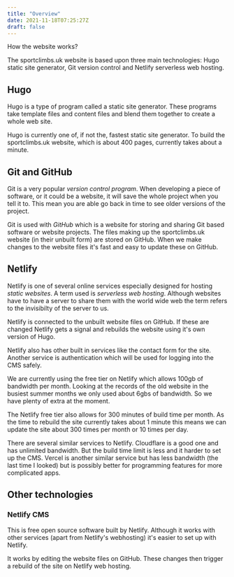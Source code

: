 ```yaml
---
title: "Overview"
date: 2021-11-18T07:25:27Z
draft: false
---
```


How the website works?

The sportclimbs.uk website is based upon three main technologies: Hugo static site generator, Git version control and Netlify serverless web hosting.

## Hugo

Hugo is a type of program called a static site generator. These programs take template files and content files and blend them together to create a whole web site.

Hugo is currently one of, if not the, fastest static site generator. To build the sportclimbs.uk website, which is about 400 pages, currently takes about a minute.


## Git and GitHub

Git is a very popular *version control program*. When developing a piece of software, or it could be a website, it will save the whole project when you tell it to. This mean you are able go back in time to see older versions of the project.

Git is used with *GitHub* which is a website for storing and sharing Git based software or website projects. The files making up the sportclimbs.uk website (in their unbuilt form) are stored on GitHub. When we make changes to the website files it's fast and easy to update these on GitHub.

## Netlify

Netlify is one of several online services especially designed for hosting *static websites*. A term used is *serverless web hosting*. Although websites have to have a server to share them with the world wide web the term refers to the invisibilty of the server to us.

Netlify is connected to the unbuilt website files on GitHub. If these are changed Netlify gets a signal and rebuilds the website using it's own version of Hugo.

Netlify also has other built in services like the contact form for the site. Another service is authentication which will be used for logging into the CMS safely.

We are currently using the free tier on Netlify which allows 100gb of bandwidth per month. Looking at the records of the old website in the busiest summer months we only used about 6gbs of bandwidth. So we have plenty of extra at the moment.

The Netlify free tier also allows for 300 minutes of build time per month. As the time to rebuild the site currently takes about 1 minute this means we can update the site about 300 times per month or 10 times per day.

There are several similar services to Netlify. Cloudflare is a good one and has unlimited bandwidth. But the build time limit is less and it harder to set up the CMS. Vercel is another similar service but has less bandwidth (the last time I looked) but is possibly better for programming features for more complicated apps.


## Other technologies

### Netlify CMS

This is free open source software built by Netlify. Although it works with other services (apart from Netlify's webhosting) it's easier to set up with Netlify.

It works by editing the website files on GitHub. These changes then trigger a rebuild of the site on Netlify web hosting.